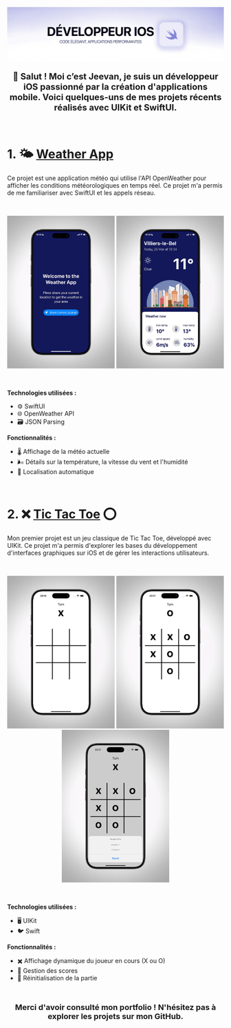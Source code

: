 <img src="./images/Banner-mk3.jpg" alt="Banner" />
<p align="center" style="font-size: 20px; font-weight: bold;">👋 Salut ! Moi c’est Jeevan, je suis un développeur iOS passionné par la création d'applications mobile. Voici quelques-uns de mes projets récents réalisés avec UIKit et SwiftUI.</p>

<br>

# 1. 🌤️ **[Weather App](https://github.com/jeevanramakichenin/Weather-App)**
Ce projet est une application météo qui utilise l'API OpenWeather pour afficher les conditions météorologiques en temps réel. Ce projet m'a permis de me familiariser avec SwiftUI et les appels réseau.

<br>
<p align="center">
    <img src="./images/WeatherApp0.jpg" alt="Weather App - Écran d'accueil" width="250" />
    <img src="./images/WeatherApp2.jpg" alt="Weather App - Météo actuelle" width="250" />
</p>
<br>

**Technologies utilisées :**
- ⚙️ SwiftUI
- 🌐 OpenWeather API
- 🗃️ JSON Parsing

**Fonctionnalités :**
- 🌡️ Affichage de la météo actuelle
- 🌬️ Détails sur la température, la vitesse du vent et l'humidité
- 📍 Localisation automatique

<br>

# 2. ❌ **[Tic Tac Toe](https://github.com/jeevanramakichenin/TicTacToe-App)** ⭕
Mon premier projet est un jeu classique de Tic Tac Toe, développé avec UIKit. Ce projet m'a permis d'explorer les bases du développement d'interfaces graphiques sur iOS et de gérer les interactions utilisateurs.

<br>
<p align="center">
    <img src="./images/TicTacToe1.jpg" alt="Tic Tac Toe - Début de partie" width="250" />
    <img src="./images/TicTacToe2.jpg" alt="Tic Tac Toe - Partie en cours" width="250" />
    <img src="./images/TicTacToe3.jpg" alt="Tic Tac Toe - Fin de partie" width="250" />
</p>
<br>

**Technologies utilisées :**
- 🖥️ UIKit
- 🐦 Swift

**Fonctionnalités :**
- ✖️ Affichage dynamique du joueur en cours (X ou O)
- 📝 Gestion des scores
- 🔁 Réinitialisation de la partie

<br>

<p align="center" style="font-size: 18px; font-weight: bold;">Merci d'avoir consulté mon portfolio ! N'hésitez pas à explorer les projets sur mon GitHub.</p>
